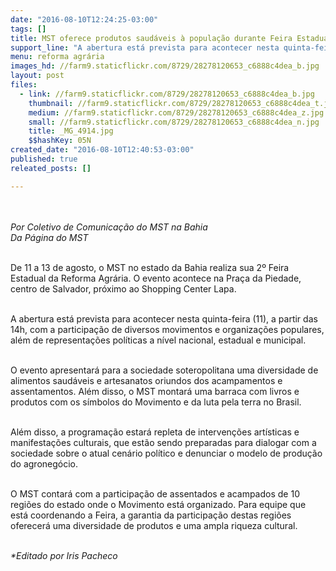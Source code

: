 ```yaml
---
date: "2016-08-10T12:24:25-03:00"
tags: []
title: MST oferece produtos saudáveis à população durante Feira Estadual
support_line: "A abertura está prevista para acontecer nesta quinta-feira (11), a partir das 14h, com a participação de diversos movimentos e organizações populares, além de representações políticas"
menu: reforma agrária
images_hd: //farm9.staticflickr.com/8729/28278120653_c6888c4dea_b.jpg
layout: post
files:
  - link: //farm9.staticflickr.com/8729/28278120653_c6888c4dea_b.jpg
    thumbnail: //farm9.staticflickr.com/8729/28278120653_c6888c4dea_t.jpg
    medium: //farm9.staticflickr.com/8729/28278120653_c6888c4dea_z.jpg
    small: //farm9.staticflickr.com/8729/28278120653_c6888c4dea_n.jpg
    title: _MG_4914.jpg
    $$hashKey: 05N
created_date: "2016-08-10T12:40:53-03:00"
published: true
releated_posts: []

---
```

<p><br />
<br />
<em>Por Coletivo de Comunica&ccedil;&atilde;o do MST na Bahia<br />
Da P&aacute;gina do MST</em></p>

<p><br />
De 11 a 13 de agosto, o MST no estado da Bahia realiza sua 2&ordm; Feira Estadual da Reforma Agr&aacute;ria. O evento acontece na Pra&ccedil;a da Piedade, centro de Salvador, pr&oacute;ximo ao Shopping Center Lapa.</p>

<p><br />
A abertura est&aacute; prevista para acontecer nesta quinta-feira (11), a partir das 14h, com a participa&ccedil;&atilde;o de diversos movimentos e organiza&ccedil;&otilde;es populares, al&eacute;m de representa&ccedil;&otilde;es pol&iacute;ticas a n&iacute;vel nacional, estadual e municipal.</p>

<p><br />
O evento apresentar&aacute; para a sociedade soteropolitana uma diversidade de alimentos saud&aacute;veis e artesanatos oriundos dos acampamentos e assentamentos. Al&eacute;m disso, o MST montar&aacute; uma barraca com livros e produtos com os s&iacute;mbolos do Movimento e da luta pela terra no Brasil.</p>

<p><br />
Al&eacute;m disso, a programa&ccedil;&atilde;o estar&aacute; repleta de interven&ccedil;&otilde;es art&iacute;sticas e manifesta&ccedil;&otilde;es culturais, que est&atilde;o sendo preparadas para dialogar com a sociedade sobre o atual cen&aacute;rio pol&iacute;tico e denunciar o modelo de produ&ccedil;&atilde;o do agroneg&oacute;cio.</p>

<p><br />
O MST contar&aacute; com a participa&ccedil;&atilde;o de assentados e acampados de 10 regi&otilde;es do estado onde o Movimento est&aacute; organizado. Para equipe que est&aacute; coordenando a Feira, a garantia da participa&ccedil;&atilde;o destas regi&otilde;es oferecer&aacute; uma diversidade de produtos e uma ampla riqueza cultural.</p>

<p><br />
<em>*Editado por Iris Pacheco</em></p>
